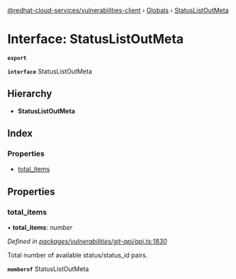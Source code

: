 [@redhat-cloud-services/vulnerabilities-client](../README.md) › [Globals](../globals.md) › [StatusListOutMeta](statuslistoutmeta.md)

# Interface: StatusListOutMeta

**`export`** 

**`interface`** StatusListOutMeta

## Hierarchy

* **StatusListOutMeta**

## Index

### Properties

* [total_items](statuslistoutmeta.md#total_items)

## Properties

###  total_items

• **total_items**: *number*

*Defined in [packages/vulnerabilities/git-api/api.ts:1830](https://github.com/RedHatInsights/javascript-clients/blob/master/packages/vulnerabilities/git-api/api.ts#L1830)*

Total number of available status/status_id pairs.

**`memberof`** StatusListOutMeta
